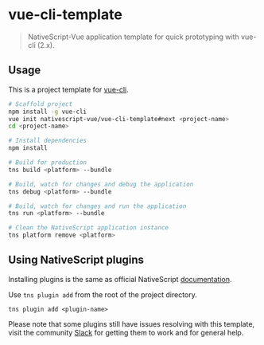 # vue-cli-template

> NativeScript-Vue application template for quick prototyping with vue-cli (2.x).

## Usage

This is a project template for [vue-cli](https://github.com/vuejs/vue-cli/tree/master).

``` bash
# Scaffold project
npm install -g vue-cli
vue init nativescript-vue/vue-cli-template#next <project-name>
cd <project-name>

# Install dependencies
npm install

# Build for production
tns build <platform> --bundle

# Build, watch for changes and debug the application
tns debug <platform> --bundle

# Build, watch for changes and run the application
tns run <platform> --bundle

# Clean the NativeScript application instance
tns platform remove <platform>
```

## Using NativeScript plugins

Installing plugins is the same as official NativeScript [documentation](https://docs.nativescript.org/plugins/plugins#installing-plugins).

Use `tns plugin add` from the root of the project directory.

```shell
tns plugin add <plugin-name>
```

Please note that some plugins still have issues resolving with this template, visit the community [Slack](https://developer.telerik.com/wp-login.php?action=slack-invitation) for getting them to work and for general help.
